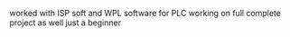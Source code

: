 worked with ISP soft and WPL software for PLC
working on full complete project as well
just a beginner 
